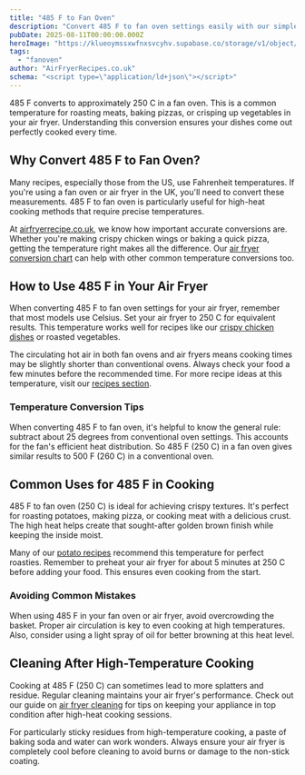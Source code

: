 ```yaml
---
title: "485 F to Fan Oven"
description: "Convert 485 F to fan oven settings easily with our simple guide. Get perfect results every time with accurate temperature conversions for your recipes."
pubDate: 2025-08-11T00:00:00.000Z
heroImage: "https://klueoymssxwfnxsvcyhv.supabase.co/storage/v1/object/public/md/485-f-to-fan-oven-1dde774f.png"
tags:
  - "fanoven"
author: "AirFryerRecipes.co.uk"
schema: "<script type=\"application/ld+json\"></script>"
---
```


<p>485 F converts to approximately 250 C in a fan oven. This is a common temperature for roasting meats, baking pizzas, or crisping up vegetables in your air fryer. Understanding this conversion ensures your dishes come out perfectly cooked every time.</p>

<h2>Why Convert 485 F to Fan Oven?</h2>
<p>Many recipes, especially those from the US, use Fahrenheit temperatures. If you're using a fan oven or air fryer in the UK, you'll need to convert these measurements. 485 F to fan oven is particularly useful for high-heat cooking methods that require precise temperatures.</p>
<p>At <a href=https://www.airfryerrecipe.co.uk>airfryerrecipe.co.uk</a>, we know how important accurate conversions are. Whether you're making crispy chicken wings or baking a quick pizza, getting the temperature right makes all the difference. Our <a href=https://www.airfryerrecipe.co.uk/air-fryer-conversion-chart>air fryer conversion chart</a> can help with other common temperature conversions too.</p>

<h2>How to Use 485 F in Your Air Fryer</h2>
<p>When converting 485 F to fan oven settings for your air fryer, remember that most models use Celsius. Set your air fryer to 250 C for equivalent results. This temperature works well for recipes like our <a href=https://www.airfryerrecipe.co.uk/recipe-category/chicken>crispy chicken dishes</a> or roasted vegetables.</p>
<p>The circulating hot air in both fan ovens and air fryers means cooking times may be slightly shorter than conventional ovens. Always check your food a few minutes before the recommended time. For more recipe ideas at this temperature, visit our <a href=https://www.airfryerrecipe.co.uk/recipes>recipes section</a>.</p>

<h3>Temperature Conversion Tips</h3>
<p>When converting 485 F to fan oven, it's helpful to know the general rule: subtract about 25 degrees from conventional oven settings. This accounts for the fan's efficient heat distribution. So 485 F (250 C) in a fan oven gives similar results to 500 F (260 C) in a conventional oven.</p>

<h2>Common Uses for 485 F in Cooking</h2>
<p>485 F to fan oven (250 C) is ideal for achieving crispy textures. It's perfect for roasting potatoes, making pizza, or cooking meat with a delicious crust. The high heat helps create that sought-after golden brown finish while keeping the inside moist.</p>
<p>Many of our <a href=https://www.airfryerrecipe.co.uk/recipe-category/potatoes>potato recipes</a> recommend this temperature for perfect roasties. Remember to preheat your air fryer for about 5 minutes at 250 C before adding your food. This ensures even cooking from the start.</p>

<h3>Avoiding Common Mistakes</h3>
<p>When using 485 F in your fan oven or air fryer, avoid overcrowding the basket. Proper air circulation is key to even cooking at high temperatures. Also, consider using a light spray of oil for better browning at this heat level.</p>

<h2>Cleaning After High-Temperature Cooking</h2>
<p>Cooking at 485 F (250 C) can sometimes lead to more splatters and residue. Regular cleaning maintains your air fryer's performance. Check out our guide on <a href=https://www.airfryerrecipe.co.uk/air-fryer-cleaner>air fryer cleaning</a> for tips on keeping your appliance in top condition after high-heat cooking sessions.</p>
<p>For particularly sticky residues from high-temperature cooking, a paste of baking soda and water can work wonders. Always ensure your air fryer is completely cool before cleaning to avoid burns or damage to the non-stick coating.</p>